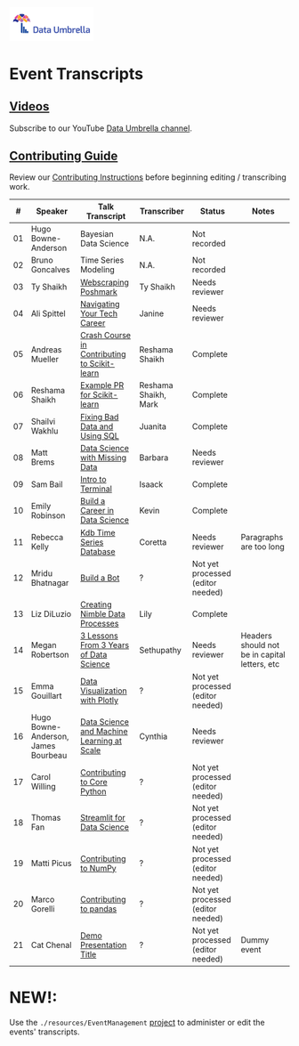 <p >
 <a href="https://www.dataumbrella.org" target="_blank"> <img src="images/full_logo_transparent.png" height="30%" width="30%" /> </a>
</p>

# Event Transcripts


## [Videos](https://www.youtube.com/c/DataUmbrella/videos)
Subscribe to our YouTube [Data Umbrella channel](https://www.youtube.com/c/DataUmbrella/videos).

## [Contributing Guide](CONTRIBUTING.md)
Review our [Contributing Instructions](CONTRIBUTING.md) before beginning editing / transcribing work.  

<!-- main_tbl_start -->
| #  | Speaker             | Talk Transcript  | Transcriber  | Status | Notes |
|--- |---                  |---               |---           |---     |---    |
| 01 | Hugo Bowne-Anderson | Bayesian Data Science  | N.A. | Not recorded | |
| 02 | Bruno Goncalves     | Time Series Modeling   | N.A. | Not recorded | |
| 03 | Ty Shaikh           | [Webscraping Poshmark](2020/03-ty-shaikh-webscraping.md) | Ty Shaikh  | Needs reviewer | |
| 04 | Ali Spittel         | [Navigating Your Tech Career](2020/04-ali-spittel-career.md)| Janine | Needs reviewer | |
| 05 | Andreas Mueller     | [Crash Course in Contributing to Scikit-learn](2020/05-andreas-mueller-contributing.md) | Reshama Shaikh | Complete | |
| 06 | Reshama Shaikh      | [Example PR for Scikit-learn](2020/06-reshama-shaikh-sklearn-pr.md) | Reshama Shaikh, Mark  | Complete | |
| 07 | Shailvi Wakhlu      | [Fixing Bad Data and Using SQL](2020/07-shailvi-wakhlu-fixing-data.md) | Juanita | Complete | |
| 08 | Matt Brems          | [Data Science with Missing Data](2020/08-matt-brems-missing-data.md) | Barbara | Needs reviewer| |
| 09 | Sam Bail            | [Intro to Terminal](2020/09-sam-bail-terminal.md) | Isaack | Complete | |
| 10 | Emily Robinson      | [Build a Career in Data Science](2020/10-emily-robinson-career.md) | Kevin | Complete | |
| 11 | Rebecca Kelly       | [Kdb Time Series Database](2020/11-rebecca-kelly-kdb.md) | Coretta | Needs reviewer | Paragraphs are too long |
| 12 | Mridu Bhatnagar     | [Build a Bot](2020/12-mridu-bhatnagar-bot.md) | ? | Not yet processed (editor needed) | |
| 13 | Liz DiLuzio         | [Creating Nimble Data Processes](2020/13-liz-diluzio-data-process.md) | Lily | Complete | |
| 14 | Megan Robertson     | [3 Lessons From 3 Years of Data Science](2020/14-megan-robertson-career.md) | Sethupathy  | Needs reviewer | Headers should not be in capital letters, etc |
| 15 | Emma Gouillart      | [Data Visualization with Plotly](2020/15-emma-gouillart-plotly.md) | ? |Not yet processed (editor needed)  | |
| 16 | Hugo Bowne-Anderson, James Bourbeau | [Data Science and Machine Learning at Scale](2020/16-hugo-james-dask.md) | Cynthia | Needs reviewer | |
| 17 | Carol Willing       | [Contributing to Core Python](2020/17-carol-willing-python.md) | ? | Not yet processed (editor needed)| |
| 18 | Thomas Fan          | [Streamlit for Data Science](2020/18-thomas-fan-streamlit.md) | ? | Not yet processed (editor needed) | |
| 19 | Matti Picus         | [Contributing to NumPy](2020/19-matti-picus-numpy.md) | ? | Not yet processed (editor needed) | |
| 20 | Marco Gorelli       | [Contributing to pandas](2020/20-marco-gorelli-pandas.md)| ? | Not yet processed (editor needed) | |  
| 21| Cat Chenal| [Demo Presentation Title](2021/21-cat-chenal-foo-foo.md)| ?| Not yet processed (editor needed)| Dummy event| 
<!-- main_tbl_end -->

# NEW!:  
Use the `./resources/EventManagement` [project](./resources/EventManagement/README.md) to administer or edit the events' transcripts.
